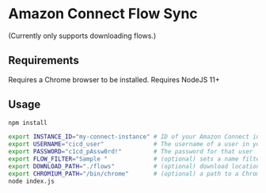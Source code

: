 # Amazon Connect Flow Sync

(Currently only supports downloading flows.)

## Requirements

Requires a Chrome browser to be installed.
Requires NodeJS 11+

## Usage

```bash
npm install

export INSTANCE_ID="my-connect-instance" # ID of your Amazon Connect instance (the start of its url)
export USERNAME="cicd_user"              # The username of a user in your Amazon Connect instance that has permissions to export contact flows
export PASSWORD="c1cd_pAssw0rd!"         # The password for that user
export FLOW_FILTER="Sample "             # (optional) sets a name filter that will determine which flows are downloaded
export DOWNLOAD_PATH="./flows"           # (optional) download location for the flow files (defaults to pwd)
export CHROMIUM_PATH="/bin/chrome"       # (optional) a path to a Chrome binary, if it is not on the PATH
node index.js
```